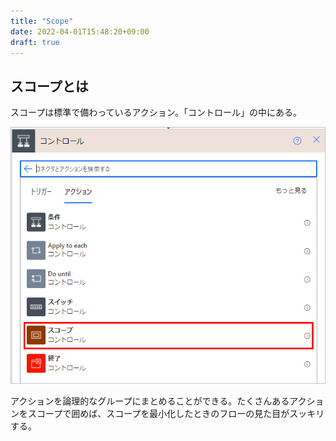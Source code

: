 ```yaml
---
title: "Scope"
date: 2022-04-01T15:48:20+09:00
draft: true
---
```


## スコープとは
スコープは標準で備わっているアクション。「コントロール」の中にある。

![](2022-04-01-15-50-43.png)

アクションを論理的なグループにまとめることができる。たくさんあるアクションをスコープで囲めば、スコープを最小化したときのフローの見た目がスッキリする。
